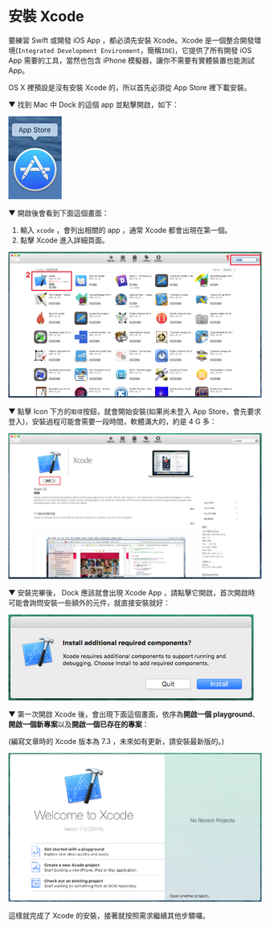 # 安裝 Xcode

要練習 Swift 或開發 iOS App ，都必須先安裝 Xcode。Xcode 是一個整合開發環境(`Integrated Development Environment`，簡稱`IDE`)，它提供了所有開發 iOS App 需要的工具，當然也包含 iPhone 模擬器，讓你不需要有實體裝置也能測試 App。

OS X 裡預設是沒有安裝 Xcode 的，所以首先必須從 App Store 裡下載安裝。

▼ 找到 Mac 中 Dock 的這個 app 並點擊開啟，如下：

![xcode_install01](../images/xcode/xcode_install01.png)

▼ 開啟後會看到下面這個畫面：

1. 輸入 `xcode` ，會列出相關的 app ，通常 Xcode 都會出現在第一個。
2. 點擊 Xcode 進入詳細頁面。

![xcode_install02](../images/xcode/xcode_install02.png)

▼ 點擊 Icon 下方的`取得`按鈕，就會開始安裝(如果尚未登入 App Store，會先要求登入)，安裝過程可能會需要一段時間，軟體滿大的，約是 4 G 多：

![xcode_install03](../images/xcode/xcode_install03.png)

▼ 安裝完畢後， Dock 應該就會出現 Xcode App ，請點擊它開啟，首次開啟時可能會詢問安裝一些額外的元件，就直接安裝就好：

![xcode_install04](../images/xcode/xcode_install04.png)

▼ 第一次開啟 Xcode 後，會出現下面這個畫面，依序為**開啟一個 playground**、**開啟一個新專案**以及**開啟一個已存在的專案**：

(編寫文章時的 Xcode 版本為 7.3 ，未來如有更新，請安裝最新版的。)

![xcode_install05](../images/xcode/xcode_install05.png)

這樣就完成了 Xcode 的安裝，接著就按照需求繼續其他步驟囉。

